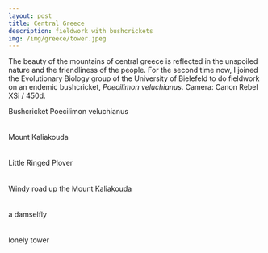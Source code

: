 ```yaml
---
layout: post
title: Central Greece
description: fieldwork with bushcrickets
img: /img/greece/tower.jpeg
---
```


The beauty of the mountains of central greece is reflected in the unspoiled nature and the friendliness of the people. For the second time now, I joined the Evolutionary Biology group of the University of Bielefeld to do fieldwork on an endemic bushcricket, *Poecilimon veluchianus*. Camera: Canon Rebel XSi / 450d.

<div>
<img class="col three" src="{{ site.baseurl }}/img/greece/cricket2.jpeg" alt="" title="cricket">
</div>
<div class="col three caption">
	Bushcricket Poecilimon veluchianus
</div>
<br/><br/>

<div>
<img class="col three" src="{{ site.baseurl }}/img/greece/mountains2.jpeg" alt="" title="mountains">
</div>
<div class="col three caption">
	Mount Kaliakouda
</div>
<br/><br/>

<div>
<img class="col three" src="{{ site.baseurl }}/img/greece/plover1_crop.jpg" alt="" title="plover">
</div>
<div class="col three caption">
	Little Ringed Plover
</div>
<br/><br/>

<div>
<img class="col three" src="{{ site.baseurl }}/img/greece/me.jpeg" alt="" title="me">
</div>
<div class="col three caption">
	Windy road up the Mount Kaliakouda
</div>
<br/><br/>


<div>
<img class="col three" src="{{ site.baseurl }}/img/greece/damselfly2.jpeg" alt="" title="fly">
</div>
<div class="col three caption">
	a damselfly
</div>
<br/><br/>

<div>
<img class="col three" src="{{ site.baseurl }}/img/greece/tower.jpeg" alt="" title="tower">
</div>
<div class="col three caption">
	lonely tower
</div>
<br/><br/>
